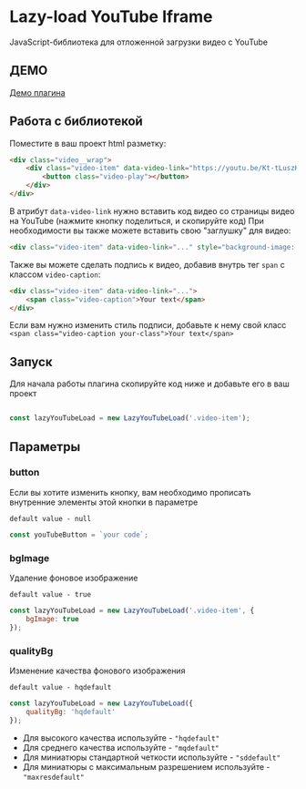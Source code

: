 # Lazy-load YouTube Iframe
JavaScript-библиотека для отложенной загрузки видео с YouTube


## ДЕМО
 [Демо плагина](https://emorozov.top/app/youtube-iframe/ )

## Работа с библиотекой
Поместите в ваш проект html разметку:
```html
<div class="video__wrap">
    <div class="video-item" data-video-link="https://youtu.be/Kt-tLuszKBA">
        <button class="video-play"></button>
    </div>
</div>
```
В атрибут `data-video-link` нужно вставить код видео со страницы видео на YouTube (нажмите кнопку поделиться, и скопируйте код)
При необходимости вы также можете вставить свою "заглушку" для видео:
```html 
<div class="video-item" data-video-link="..." style="background-image: url (img/intro.png);">
```

Также вы можете сделать подпись к видео, добавив внутрь тег `span` с классом `video-caption`:
```html 
<div class="video-item" data-video-link="...">
    <span class="video-caption">Your text</span>
</div>
```
Если вам нужно изменить стиль подписи, добавьте к нему свой класс `<span class="video-caption your-class">Your text</span>`

## Запуск
Для начала работы плагина скопируйте код ниже и добавьте его в ваш проект
```javascript

const lazyYouTubeLoad = new LazyYouTubeLoad('.video-item');
```

## Параметры

### button

Если вы хотите изменить кнопку, вам необходимо прописать внутренние элементы этой кнопки в параметре

`default value - null`
```javascript
const youTubeButton = `your code`;
```

### bgImage

Удаление фоновое изображение

`default value - true`
```javascript
const lazyYouTubeLoad = new LazyYouTubeLoad('.video-item', {
    bgImage: true
});
```

### qualityBg

Изменение качества фонового изображения

`default value - hqdefault`
```javascript
const lazyYouTubeLoad = new LazyYouTubeLoad({
    qualityBg: 'hqdefault'
});
```
+ Для высокого качества используйте - `"hqdefault"`
+ Для среднего качества используйте - `"mqdefault"`
+ Для миниатюры стандартной четкости используйте - `"sddefault"`
+ Для миниатюры с максимальным разрешением используйте - `"maxresdefault"`
